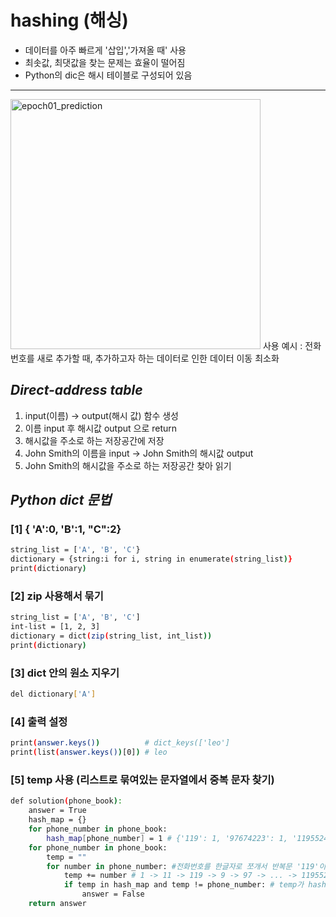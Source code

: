 # hashing (해싱)
- 데이터를 아주 빠르게 '삽입','가져올 때' 사용
- 최솟값, 최댓값을 찾는 문제는 효율이 떨어짐
- Python의 dic은 해시 테이블로 구성되어 있음
----------------------------

<img width="400" alt="epoch01_prediction" src="https://user-images.githubusercontent.com/49745654/110451415-85887980-8107-11eb-8870-4855dd7fcd9e.PNG">
사용 예시 : 전화번호를 새로 추가할 때, 추가하고자 하는 데이터로 인한 데이터 이동 최소화

## _Direct-address table_
1. input(이름) -> output(해시 값) 함수 생성
2. 이름 input 후 해시값 output 으로 return
3. 해시값을 주소로 하는 저장공간에 저장
4. John Smith의 이름을 input -> John Smith의 해시값 output
5. John Smith의 해시값을 주소로 하는 저장공간 찾아 읽기 

## _Python dict 문법_
### [1] { 'A':0, 'B':1, "C":2}
```sh
string_list = ['A', 'B', 'C'}
dictionary = {string:i for i, string in enumerate(string_list)}
print(dictionary)
```

### [2] zip 사용해서 묶기
```sh
string_list = ['A', 'B', 'C']
int-list = [1, 2, 3]
dictionary = dict(zip(string_list, int_list))
print(dictionary)
```

### [3] dict 안의 원소 지우기
```sh
del dictionary['A']
```

### [4] 출력 설정
```sh
print(answer.keys())          # dict_keys(['leo']
print(list(answer.keys())[0]) # leo
```

### [5] temp 사용 (리스트로 묶여있는 문자열에서 중복 문자 찾기)
```sh
def solution(phone_book):
    answer = True
    hash_map = {}
    for phone_number in phone_book:
        hash_map[phone_number] = 1 # {'119': 1, '97674223': 1, '1195524421': 1}
    for phone_number in phone_book:
        temp = ""
        for number in phone_number: #전화번호를 한글자로 쪼개서 반복문 '119'이면 '1' '1' '9'
            temp += number # 1 -> 11 -> 119 -> 9 -> 97 -> ... -> 1195524421
            if temp in hash_map and temp != phone_number: # temp가 hash_map에 있지만 phone_number는 아니라면...
                answer = False
    return answer
```


















